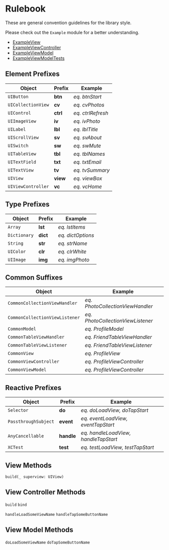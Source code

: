 # Rulebook

These are general convention guidelines for the library style.

Please check out the `Example` module for a better understanding.

- [ExampleView](https://github.com/onodude/OnoKit-iOS/blob/develop/OnoKit/Example/ExampleView.swift)
- [ExampleViewController](https://github.com/onodude/OnoKit-iOS/blob/develop/OnoKit/Example/ExampleViewController.swift)
- [ExampleViewModel](https://github.com/onodude/OnoKit-iOS/blob/develop/OnoKit/Example/ExampleViewModel.swift)
- [ExampleViewModelTests](https://github.com/onodude/OnoKit-iOS/blob/develop/OnoKitTests/ExampleViewModelTests.swift)


## Element Prefixes

Object | Prefix | Example
--- | --- | ---
`UIButton` | **btn** | *eq. btnStart*
`UICollectionView` | **cv** | *eq. cvPhotos*
`UIControl` | **ctrl** | *eq. ctrlRefresh*
`UIImageView` | **iv** | *eq. ivPhoto*
`UILabel` | **lbl** | *eq. lblTitle*
`UIScrollView` | **sv** | *eq. svAbout*
`UISwitch` | **sw** | *eq. swMute*
`UITableView` | **tbl** | *eq. tblNames*
`UITextField` | **txt** | *eq. txtEmail*
`UITextView` | **tv** | *eq. tvSummary*
`UIView` | **view** | *eq. viewBox*
`UIViewController` | **vc** | *eq. vcHome*


##	Type Prefixes

Object | Prefix | Example
--- | --- | ---
`Array` | **lst** | *eq. lstItems*
`Dictionary` | **dict** | *eq. dictOptions*
`String` | **str** | *eq. strName*
`UIColor` | **clr** | *eq. clrWhite*
`UIImage` | **img** | *eq. imgPhoto*

	
## Common Suffixes

Object | Example
--- | ---
`CommonCollectionViewHandler` | *eq. PhotoCollectionViewHandler*
`CommonCollectionViewListener` | *eq. PhotoCollectionViewListener*
`CommonModel` | *eq. ProfileModel*
`CommonTableViewHandler` | *eq. FriendTableViewHandler*
`CommonTableViewListener` | *eq. FriendTableViewListener*
`CommonView` | *eq. ProfileView*
`CommonViewController` | *eq. ProfileViewController*
`CommonViewModel` | *eq. ProfileViewController*


## Reactive Prefixes

Object | Prefix | Example
--- | --- | ---
`Selector` | **do** | *eq. doLoadView, doTapStart*
`PassthroughSubject` | **event** | *eq. eventLoadView, eventTapStart*
`AnyCancellable` | **handle** | *eq. handleLoadView, handleTapStart*
`XCTest` | **test** | *eq. testLoadView, testTapStart*


## View Methods

`build(_ superview: UIView)` 


## View Controller Methods

`build` 
`bind` 

`handleLoadSomeViewName` 
`handleTapSomeButtonName` 


## View Model Methods

`doLoadSomeViewName` 
`doTapSomeButtonName` 


